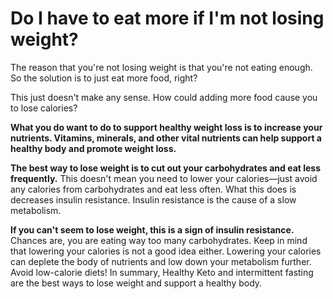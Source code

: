 # Do I have to eat more if I'm not losing weight?

The reason that you're not losing weight is that you're not eating enough. So the solution is to just eat more food, right?

This just doesn't make any sense. How could adding more food cause you to lose calories?

**What you do want to do to support healthy weight loss is to increase your nutrients. Vitamins, minerals, and other vital nutrients can help support a healthy body and promote weight loss.**

**The best way to lose weight is to cut out your carbohydrates and eat less frequently.** This doesn't mean you need to lower your calories—just avoid any calories from carbohydrates and eat less often. What this does is decreases insulin resistance. Insulin resistance is the cause of a slow metabolism.

**If you can't seem to lose weight, this is a sign of insulin resistance.** Chances are, you are eating way too many carbohydrates. Keep in mind that lowering your calories is not a good idea either. Lowering your calories can deplete the body of nutrients and low down your metabolism further. Avoid low-calorie diets! In summary, Healthy Keto and intermittent fasting are the best ways to lose weight and support a healthy body.